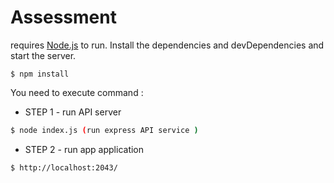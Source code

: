 # Assessment
requires [Node.js](https://nodejs.org/)  to run.
Install the dependencies and devDependencies and start the server.

```
$ npm install
```

You need to execute command :
* STEP 1 - run API server
```sh
$ node index.js (run express API service )
```
* STEP 2 - run app application

```
$ http://localhost:2043/
```
